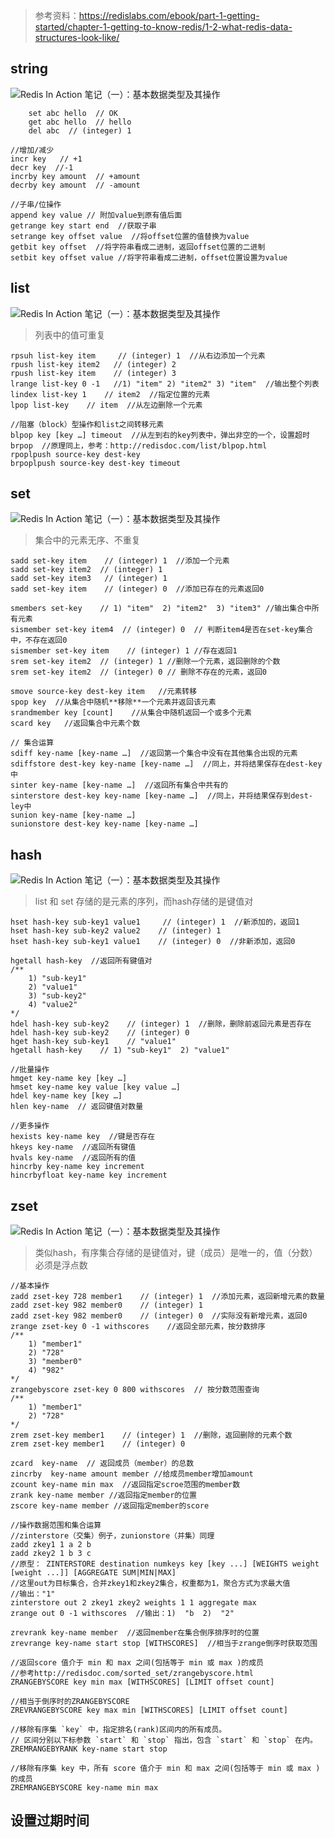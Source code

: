> 参考资料：https://redislabs.com/ebook/part-1-getting-started/chapter-1-getting-to-know-redis/1-2-what-redis-data-structures-look-like/

##  string

![Redis In Action 笔记（一）：基本数据类型及其操作](https://iocaffcdn.phphub.org/uploads/images/201906/07/27146/RsPYowcSXC.PNG!large)

```
	set abc hello  // OK
	get abc hello  // hello
	del abc  // (integer) 1
```
```
//增加/减少
incr key   // +1
decr key  //-1
incrby key amount  // +amount
decrby key amount  // -amount
```
```
//子串/位操作
append key value // 附加value到原有值后面
getrange key start end  //获取子串
setrange key offset value  //将offset位置的值替换为value
getbit key offset  //将字符串看成二进制，返回offset位置的二进制
setbit key offset value //将字符串看成二进制，offset位置设置为value
```
## list

![Redis In Action 笔记（一）：基本数据类型及其操作](https://iocaffcdn.phphub.org/uploads/images/201906/07/27146/BxVjLwY9BD.PNG!large)

> 列表中的值可重复

```
rpsuh list-key item     // (integer) 1  //从右边添加一个元素
rpush list-key item2   // (integer) 2
rpush list-key item    // (integer) 3
lrange list-key 0 -1   //1) "item" 2) "item2" 3) "item"  //输出整个列表
lindex list-key 1    // item2  //指定位置的元素
lpop list-key    // item  //从左边删除一个元素
```   

```
//阻塞（block）型操作和list之间转移元素
blpop key [key …] timeout  //从左到右的key列表中，弹出非空的一个，设置超时
brpop  //原理同上，参考：http://redisdoc.com/list/blpop.html
rpoplpush source-key dest-key
brpoplpush source-key dest-key timeout
```
## set

![Redis In Action 笔记（一）：基本数据类型及其操作](https://iocaffcdn.phphub.org/uploads/images/201906/07/27146/LL63YhiLmK.PNG!large)

> 集合中的元素无序、不重复

```
sadd set-key item    // (integer) 1  //添加一个元素
sadd set-key item2  // (integer) 1
sadd set-key item3   // (integer) 1
sadd set-key item    // (integer) 0  //添加已存在的元素返回0

smembers set-key    // 1) "item"  2) "item2"  3) "item3" //输出集合中所有元素
sismember set-key item4  // (integer) 0  // 判断item4是否在set-key集合中，不存在返回0
sismember set-key item    // (integer) 1 //存在返回1
srem set-key item2  // (integer) 1 //删除一个元素，返回删除的个数
srem set-key item2  // (integer) 0 // 删除不存在的元素，返回0

smove source-key dest-key item   //元素转移
spop key  //从集合中随机**移除**一个元素并返回该元素
srandmember key [count]    //从集合中随机返回一个或多个元素
scard key   //返回集合中元素个数
```   

```
// 集合运算
sdiff key-name [key-name …]  //返回第一个集合中没有在其他集合出现的元素
sdiffstore dest-key key-name [key-name …]  //同上，并将结果保存在dest-key中
sinter key-name [key-name …]  //返回所有集合中共有的
sinterstore dest-key key-name [key-name …]  //同上，并将结果保存到dest-ley中
sunion key-name [key-name …]
sunionstore dest-key key-name [key-name …]
```
## hash

![Redis In Action 笔记（一）：基本数据类型及其操作](https://iocaffcdn.phphub.org/uploads/images/201906/07/27146/2fTn8VV2kj.PNG!large)

> list 和 set 存储的是元素的序列，而hash存储的是键值对

```
hset hash-key sub-key1 value1     // (integer) 1  //新添加的，返回1
hset hash-key sub-key2 value2    // (integer) 1
hset hash-key sub-key1 value1    // (integer) 0  //非新添加，返回0

hgetall hash-key  //返回所有键值对
/**
	1) "sub-key1"
	2) "value1"
	3) "sub-key2"
	4) "value2"
*/
hdel hash-key sub-key2    // (integer) 1  //删除，删除前返回元素是否存在
hdel hash-key sub-key2    // (integer) 0
hget hash-key sub-key1    // "value1"
hgetall hash-key    // 1) "sub-key1"  2) "value1"
```

```
//批量操作
hmget key-name key [key …]
hmset key-name key value [key value …]
hdel key-name key [key …]
hlen key-name  // 返回键值对数量

//更多操作
hexists key-name key  //键是否存在
hkeys key-name  //返回所有键值
hvals key-name  //返回所有的值
hincrby key-name key increment
hincrbyfloat key-name key increment
```
## zset

![Redis In Action 笔记（一）：基本数据类型及其操作](https://iocaffcdn.phphub.org/uploads/images/201906/07/27146/2PvaKmh9Lb.PNG!large)

> 类似hash，有序集合存储的是键值对，键（成员）是唯一的，值（分数）必须是浮点数

```
//基本操作
zadd zset-key 728 member1    // (integer) 1  //添加元素，返回新增元素的数量
zadd zset-key 982 member0    // (integer) 1
zadd zset-key 982 member0    // (integer) 0  //实际没有新增元素，返回0
zrange zset-key 0 -1 withscores    //返回全部元素，按分数排序
/**
	1) "member1"
	2) "728"
	3) "member0"
	4) "982"
*/
zrangebyscore zset-key 0 800 withscores  // 按分数范围查询
/**
	1) "member1"
	2) "728"
*/
zrem zset-key member1    // (integer) 1  //删除，返回删除的元素个数
zrem zset-key member1    // (integer) 0

zcard  key-name  // 返回成员（member）的总数
zincrby  key-name amount member //给成员member增加amount
zcount key-name min max  //返回指定scroe范围的member数
zrank key-name member //返回指定member的位置
zscore key-name member //返回指定member的score
```

```
//操作数据范围和集合运算
//zinterstore（交集）例子，zunionstore（并集）同理
zadd zkey1 1 a 2 b
zadd zkey2 1 b 3 c
//原型： ZINTERSTORE destination numkeys key [key ...] [WEIGHTS weight [weight ...]] [AGGREGATE SUM|MIN|MAX]
//这里out为目标集合，合并zkey1和zkey2集合，权重都为1，聚合方式为求最大值
//输出："1"
zinterstore out 2 zkey1 zkey2 weights 1 1 aggregate max
zrange out 0 -1 withscores  //输出：1)  "b  2)  "2"
```
```
zrevrank key-name member  //返回member在集合倒序排序时的位置
zrevrange key-name start stop [WITHSCORES]  //相当于zrange倒序时获取范围

//返回score 值介于 min 和 max 之间(包括等于 min 或 max )的成员
//参考http://redisdoc.com/sorted_set/zrangebyscore.html
ZRANGEBYSCORE key min max [WITHSCORES] [LIMIT offset count] 

//相当于倒序时的ZRANGEBYSCORE
ZREVRANGEBYSCORE key max min [WITHSCORES] [LIMIT offset count]

//移除有序集 `key` 中，指定排名(rank)区间内的所有成员。
// 区间分别以下标参数 `start` 和 `stop` 指出，包含 `start` 和 `stop` 在内。
ZREMRANGEBYRANK key-name start stop

//移除有序集 key 中，所有 score 值介于 min 和 max 之间(包括等于 min 或 max )的成员
ZREMRANGEBYSCORE key-name min max
```

## 设置过期时间

